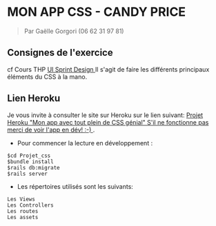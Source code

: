 # MON APP CSS - CANDY PRICE

> Par Gaëlle Gorgori (06 62 31 97 81)

## Consignes de l'exercice

cf Cours THP <a href="https://www.thehackingproject.org/week/7/day/2"> UI Sprint Design </a>
Il s'agit de faire les différents principaux éléments du CSS à la mano.

## Lien Heroku

Je vous invite à consulter le site sur Heroku sur le lien suivant: <a href="https://app-css-candy.herokuapp.com/">Projet Heroku "Mon app avec tout plein de CSS génial" S'il ne fonctionne pas merci de voir l'app en dév! :-) </a>.

* Pour commencer la lecture en développement :
```
$cd Projet_css
$bundle install
$rails db:migrate
$rails server
```

* Les répertoires utilisés sont les suivants:
```
Les Views
Les Controllers
Les routes
Les assets
```
